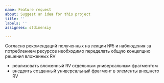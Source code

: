 ```yaml
---
name: Feature request
about: Suggest an idea for this project
title: ''
labels: ''
assignees: stdimensiy

---
```


Согласно рекомендаций полученных на лекции №5 и наблюдения за потреблением ресурсов необходимо переделать общую концепцию решения вложенных RV

-  реализовать вложенный RV отдельным универсальным фрагментом
-  внедрить созданный универсальный фрагмент в элементы внешнего RV
